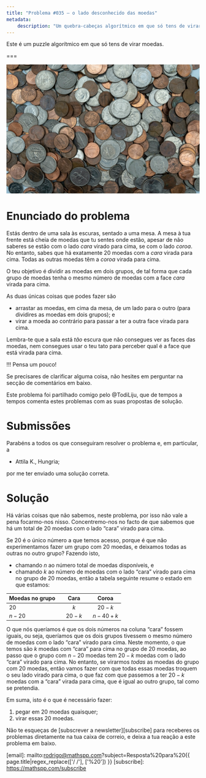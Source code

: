 ```yaml
---
title: "Problema #035 – o lado desconhecido das moedas"
metadata:
    description: "Um quebra-cabeças algorítmico em que só tens de virar moedas."
---
```


Este é um puzzle algorítmico em que só tens de virar moedas.

===

![](thumbnail.png "Foto de Michael Longmire no site Unsplash.")

# Enunciado do problema

Estás dentro de uma sala às escuras, sentado a uma mesa.
A mesa à tua frente está cheia de moedas que tu sentes onde estão,
apesar de não saberes se estão com o lado _cara_ virado para cima,
se com o lado _coroa_.
No entanto, sabes que há exatamente 20 moedas com a _cara_ virada
para cima. Todas as outras moedas têm a _coroa_ virada para cima.

O teu objetivo é dividir as moedas em dois grupos,
de tal forma que cada grupo de moedas tenha o mesmo número de moedas
com a face _cara_ virada para cima.

As duas únicas coisas que podes fazer são

 - arrastar as moedas, em cima da mesa, de um lado para o outro (para dividires as moedas em dois grupos); e
 - virar a moeda ao contrário para passar a ter a outra face virada
 para cima.

Lembra-te que a sala está _tão_ escura que não consegues ver as faces
das moedas, nem consegues usar o teu tato para perceber qual é
a face que está virada para cima.

!!! Pensa um pouco!

Se precisares de clarificar alguma coisa, não hesites em perguntar na secção de comentários em baixo.

Este problema foi partilhado comigo pelo @TodiLiju,
que de tempos a tempos comenta estes problemas com as suas
propostas de solução.


# Submissões

Parabéns a todos os que conseguiram resolver o problema e,
em particular, a

 - Attila K., Hungria;

por me ter enviado uma solução correta.


# Solução

Há várias coisas que não sabemos, neste problema,
por isso não vale a pena focarmo-nos nisso.
Concentremo-nos no facto de que sabemos que há um total
de $20$ moedas com o lado “cara” virado para cima.

Se $20$ é o único número a que temos acesso,
porque é que não experimentamos fazer um grupo
com $20$ moedas, e deixamos todas as outras no outro grupo?
Fazendo isto,
 - chamando $n$ ao número total de moedas disponíveis, e
 - chamando $k$ ao número de moedas com o lado “cara” virado para cima no grupo de $20$ moedas,
então a tabela seguinte resume o estado em que estamos:

| Moedas no grupo | | Cara | | Coroa |
| :- | :-: | :-: | :-: | :-: |
| $20$ | | $k$ | | $20 - k$ |
| $n - 20$ | | $20 - k$ | | $n - 40 + k$ |

O que nós queríamos é que os dois números na coluna “cara” fossem iguais,
ou seja, queríamos que os dois grupos tivessem o mesmo número de moedas
com o lado “cara” virado para cima.
Neste momento, o que temos são $k$ moedas com “cara” para cima no grupo
de $20$ moedas, ao passo que o grupo com $n - 20$ moedas tem $20 - k$
moedas com o lado “cara” virado para cima.
No entanto, se virarmos _todas_ as moedas do grupo com $20$ moedas,
então vamos fazer com que todas essas moedas troquem o seu lado virado
para cima, o que faz com que passemos a ter $20 - k$ moedas com a “cara”
virada para cima, que é igual ao outro grupo, tal como se pretendia.

Em suma, isto é o que é necessário fazer:

 1. pegar em $20$ moedas quaisquer;
 2. virar essas $20$ moedas.


Não te esqueças de [subscrever a newsletter][subscribe] para receberes os problemas diretamente na tua caixa de correio,
e deixa a tua reação a este problema em baixo.

[email]: mailto:rodrigo@mathspp.com?subject=Resposta%20para%20{{ page.title|regex_replace(['/ /'], ['%20']) }}
[subscribe]: https://mathspp.com/subscribe


